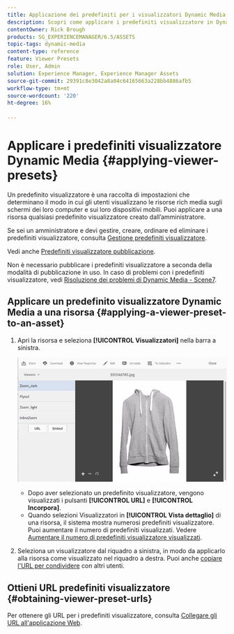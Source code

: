 ```yaml
---
title: Applicazione dei predefiniti per i visualizzatori Dynamic Media
description: Scopri come applicare i predefiniti visualizzatore in Dynamic Media
contentOwner: Rick Brough
products: SG_EXPERIENCEMANAGER/6.5/ASSETS
topic-tags: dynamic-media
content-type: reference
feature: Viewer Presets
role: User, Admin
solution: Experience Manager, Experience Manager Assets
source-git-commit: 29391c8e3042a8a04c64165663a228bb4886afb5
workflow-type: tm+mt
source-wordcount: '220'
ht-degree: 16%

---
```


# Applicare i predefiniti visualizzatore Dynamic Media {#applying-viewer-presets}

Un predefinito visualizzatore è una raccolta di impostazioni che determinano il modo in cui gli utenti visualizzano le risorse rich media sugli schermi dei loro computer e sui loro dispositivi mobili. Puoi applicare a una risorsa qualsiasi predefinito visualizzatore creato dall’amministratore.

Se sei un amministratore e devi gestire, creare, ordinare ed eliminare i predefiniti visualizzatore, consulta [Gestione predefiniti visualizzatore](managing-viewer-presets.md).

Vedi anche [Predefiniti visualizzatore pubblicazione](managing-viewer-presets.md#publishing-viewer-presets).

Non è necessario pubblicare i predefiniti visualizzatore a seconda della modalità di pubblicazione in uso.
In caso di problemi con i predefiniti visualizzatore, vedi [Risoluzione dei problemi di Dynamic Media - Scene7](troubleshoot-dms7.md#viewers).

## Applicare un predefinito visualizzatore Dynamic Media a una risorsa {#applying-a-viewer-preset-to-an-asset}

1. Apri la risorsa e seleziona **[!UICONTROL Visualizzatori]** nella barra a sinistra.

   ![chlimage_1-104](assets/chlimage_1-104.png)

   * Dopo aver selezionato un predefinito visualizzatore, vengono visualizzati i pulsanti **[!UICONTROL URL]** e **[!UICONTROL Incorpora]**.
   * Quando selezioni Visualizzatori in **[!UICONTROL Vista dettaglio]** di una risorsa, il sistema mostra numerosi predefiniti visualizzatore. Puoi aumentare il numero di predefiniti visualizzati. Vedere [Aumentare il numero di predefiniti visualizzatore visualizzati](managing-viewer-presets.md).

1. Seleziona un visualizzatore dal riquadro a sinistra, in modo da applicarlo alla risorsa come visualizzato nel riquadro a destra. Puoi anche [copiare l&#39;URL per condividere](linking-urls-to-yourwebapplication.md) con altri utenti.

## Ottieni URL predefiniti visualizzatore {#obtaining-viewer-preset-urls}

Per ottenere gli URL per i predefiniti visualizzatore, consulta [Collegare gli URL all&#39;applicazione Web](linking-urls-to-yourwebapplication.md).
